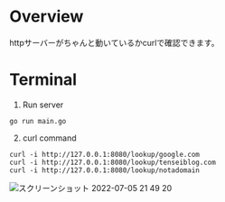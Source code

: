# Overview
httpサーバーがちゃんと動いているかcurlで確認できます。

# Terminal
1. Run server

```go run main.go```

2. curl command 

```
curl -i http://127.0.0.1:8080/lookup/google.com
curl -i http://127.0.0.1:8080/lookup/tenseiblog.com
curl -i http://127.0.0.1:8080/lookup/notadomain
```

![スクリーンショット 2022-07-05 21 49 20](https://user-images.githubusercontent.com/73809994/177331441-b81f21ec-950e-463c-8f06-e5df355fc4e6.png)

